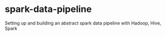 # spark-data-pipeline

Setting up and building an abstract spark data pipeline with Hadoop, Hive, Spark